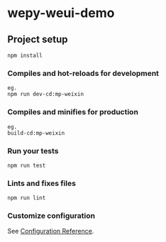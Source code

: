 # wepy-weui-demo

## Project setup
```
npm install
```

### Compiles and hot-reloads for development
```
eg.
npm run dev-cd:mp-weixin
```

### Compiles and minifies for production
```
eg.
build-cd:mp-weixin
```

### Run your tests
```
npm run test 
```

### Lints and fixes files
```
npm run lint
```

### Customize configuration
See [Configuration Reference](https://cli.vuejs.org/config/).
